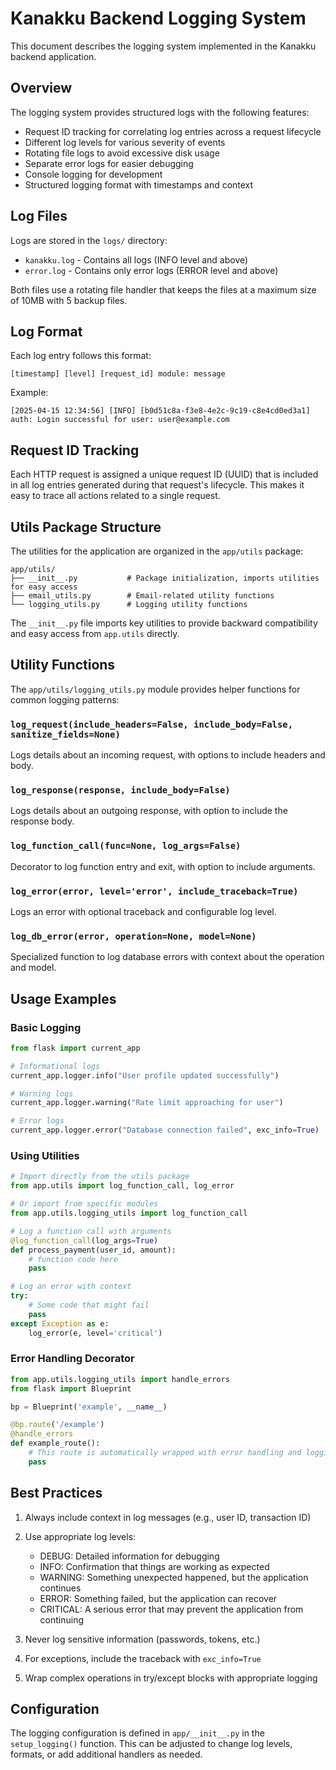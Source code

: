 # Kanakku Backend Logging System

This document describes the logging system implemented in the Kanakku backend application.

## Overview

The logging system provides structured logs with the following features:
- Request ID tracking for correlating log entries across a request lifecycle
- Different log levels for various severity of events
- Rotating file logs to avoid excessive disk usage
- Separate error logs for easier debugging
- Console logging for development
- Structured logging format with timestamps and context

## Log Files

Logs are stored in the `logs/` directory:
- `kanakku.log` - Contains all logs (INFO level and above)
- `error.log` - Contains only error logs (ERROR level and above)

Both files use a rotating file handler that keeps the files at a maximum size of 10MB with 5 backup files.

## Log Format

Each log entry follows this format:
```
[timestamp] [level] [request_id] module: message
```

Example:
```
[2025-04-15 12:34:56] [INFO] [b0d51c8a-f3e8-4e2c-9c19-c8e4cd0ed3a1] auth: Login successful for user: user@example.com
```

## Request ID Tracking

Each HTTP request is assigned a unique request ID (UUID) that is included in all log entries generated during that request's lifecycle. This makes it easy to trace all actions related to a single request.

## Utils Package Structure

The utilities for the application are organized in the `app/utils` package:

```
app/utils/
├── __init__.py           # Package initialization, imports utilities for easy access
├── email_utils.py        # Email-related utility functions
└── logging_utils.py      # Logging utility functions
```

The `__init__.py` file imports key utilities to provide backward compatibility and easy access from `app.utils` directly.

## Utility Functions

The `app/utils/logging_utils.py` module provides helper functions for common logging patterns:

### `log_request(include_headers=False, include_body=False, sanitize_fields=None)`
Logs details about an incoming request, with options to include headers and body.

### `log_response(response, include_body=False)`
Logs details about an outgoing response, with option to include the response body.

### `log_function_call(func=None, log_args=False)`
Decorator to log function entry and exit, with option to include arguments.

### `log_error(error, level='error', include_traceback=True)`
Logs an error with optional traceback and configurable log level.

### `log_db_error(error, operation=None, model=None)`
Specialized function to log database errors with context about the operation and model.

## Usage Examples

### Basic Logging
```python
from flask import current_app

# Informational logs
current_app.logger.info("User profile updated successfully")

# Warning logs
current_app.logger.warning("Rate limit approaching for user")

# Error logs
current_app.logger.error("Database connection failed", exc_info=True)
```

### Using Utilities
```python
# Import directly from the utils package
from app.utils import log_function_call, log_error

# Or import from specific modules
from app.utils.logging_utils import log_function_call

# Log a function call with arguments
@log_function_call(log_args=True)
def process_payment(user_id, amount):
    # function code here
    pass

# Log an error with context
try:
    # Some code that might fail
    pass
except Exception as e:
    log_error(e, level='critical')
```

### Error Handling Decorator
```python
from app.utils.logging_utils import handle_errors
from flask import Blueprint

bp = Blueprint('example', __name__)

@bp.route('/example')
@handle_errors
def example_route():
    # This route is automatically wrapped with error handling and logging
    pass
```

## Best Practices

1. Always include context in log messages (e.g., user ID, transaction ID)
2. Use appropriate log levels:
   - DEBUG: Detailed information for debugging
   - INFO: Confirmation that things are working as expected
   - WARNING: Something unexpected happened, but the application continues
   - ERROR: Something failed, but the application can recover
   - CRITICAL: A serious error that may prevent the application from continuing

3. Never log sensitive information (passwords, tokens, etc.)
4. For exceptions, include the traceback with `exc_info=True`
5. Wrap complex operations in try/except blocks with appropriate logging

## Configuration

The logging configuration is defined in `app/__init__.py` in the `setup_logging()` function. This can be adjusted to change log levels, formats, or add additional handlers as needed. 